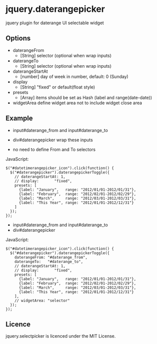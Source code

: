 jquery.daterangepicker
========================================

jquery plugin for daterange UI selectable widget


Options
------------------------------------------------------------
- daterangeFrom
  - [String] selector (optional when wrap inputs)
- daterangeTo
  - [String] selector (optional when wrap inputs)
- daterangeStartAt
  - [number] day of week in number, default: 0 (Sunday)
- display
  - [String] "fixed" or default(float style)
- presets
  - [Array]  items should be set as Hash (label and range(date-date))
- widgetArea
  define widget area not to include widget close area


Example
------------------------------------------------------------

- input#daterange_from and input#daterange_to
- div#daterangepicker wrap these inputs

- no need to define From and To selectors

JavaScript:

    $("#datetimerangepicker_icon").click(function() {
      $("#daterangepicker").daterangepickerToggle({
        // daterangeStartAt: 1,
        // display:       "fixed",
        presets: [
          {label: "January",   range: "2012/01/01-2012/01/31"},
          {label: "February",  range: "2012/02/01-2012/02/29"},
          {label: "March",     range: "2012/03/01-2012/03/31"},
          {label: "This Year", range: "2012/01/01-2012/12/31"}
        ]
      });
    });


- input#daterange_from and input#daterange_to
- div#daterangepicker

JavaScript:

    $("#datetimerangepicker_icon").click(function() {
      $("#daterangepicker").daterangepickerToggle({
        daterangeFrom: "#daterange_from",
        daterangeTo:   "#daterange_to",
        // daterangeStartAt: 1,
        // display:       "fixed",
        presets: [
          {label: "January",   range: "2012/01/01-2012/01/31"},
          {label: "February",  range: "2012/02/01-2012/02/29"},
          {label: "March",     range: "2012/03/01-2012/03/31"},
          {label: "This Year", range: "2012/01/01-2012/12/31"}
        ],
        // widgetArea: "selector"
      });
    });


Licence
------------------------------------------------------------
jquery.selectpicker is licenced under the MIT License.
